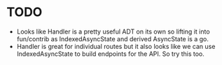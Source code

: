 # TODO

- Looks like Handler is a pretty useful ADT on its own so lifting it into
  fun/contrib as IndexedAsyncState and derived AsyncState is a go.
- Handler is great for individual routes but it also looks like we can use
  IndexedAsyncState to build endpoints for the API. So try this too.
